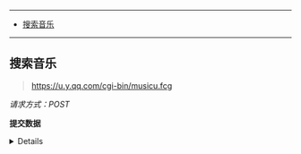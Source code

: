 
---

- [搜索音乐](#搜索音乐)

---

## 搜索音乐

> https://u.y.qq.com/cgi-bin/musicu.fcg

*请求方式：POST*

**提交数据**
<details>
```json
{
        "comm": {
            "ct": "19",
            "cv": "1910"
        },
        "music": {
            "method": "DoSearchForQQMusicDesktop",
            "module": "music.search.SearchCgiService",
            "param": {
                "grp": 1,
                "num_per_page": 1,
                "page_num": 1,
                "query": ""
            }
        }
    }
```

</details>

